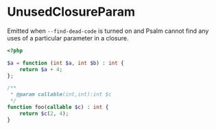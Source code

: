 # UnusedClosureParam

Emitted when `--find-dead-code` is turned on and Psalm cannot find any uses of a particular parameter in a closure.

```php
<?php

$a = function (int $a, int $b) : int {
    return $a + 4;
};

/**
 * @param callable(int,int):int $c
 */
function foo(callable $c) : int {
    return $c(2, 4);
}
```
